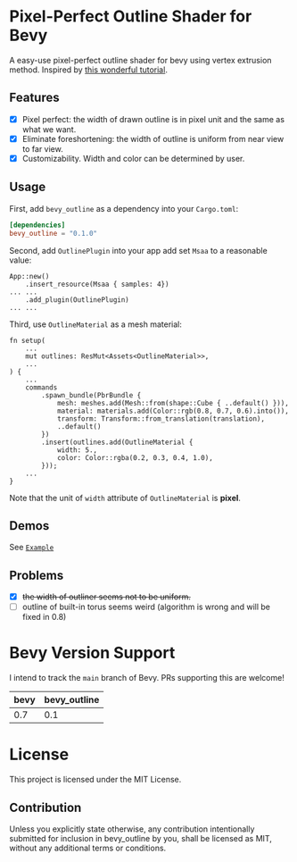 # Pixel-Perfect Outline Shader for Bevy

A easy-use pixel-perfect outline shader for bevy using vertex extrusion method. Inspired by [this wonderful tutorial](https://alexanderameye.github.io/notes/rendering-outlines).

## Features

- [x] Pixel perfect: the width of drawn outline is in pixel unit and the same as what we want.
- [x] Eliminate foreshortening: the width of outline is uniform from near view to far view.
- [x] Customizability. Width and color can be determined by user.  

## Usage

First, add `bevy_outline` as a dependency into your `Cargo.toml`:

```toml
[dependencies]
bevy_outline = "0.1.0"
```

Second, add `OutlinePlugin` into your app add set `Msaa` to a reasonable value:

```rust, norun
App::new()
    .insert_resource(Msaa { samples: 4})
... ...
    .add_plugin(OutlinePlugin)
... ...
```

Third, use `OutlineMaterial` as a mesh material:
```rust, norun
fn setup(
    ...
    mut outlines: ResMut<Assets<OutlineMaterial>>,
    ...
) {
    ...
    commands
        .spawn_bundle(PbrBundle {
            mesh: meshes.add(Mesh::from(shape::Cube { ..default() })),
            material: materials.add(Color::rgb(0.8, 0.7, 0.6).into()),
            transform: Transform::from_translation(translation),
            ..default()
        })
        .insert(outlines.add(OutlineMaterial {
            width: 5.,
            color: Color::rgba(0.2, 0.3, 0.4, 1.0),
        }));
    ...
}
```

Note that the unit of `width` attribute of `OutlineMaterial` is **pixel**.

## Demos

See [`Example`](https://github.com/YoshieraHuang/bevy_outline/tree/v0.1/examples)

## Problems

- [x] ~~the width of outliner seems not to be uniform.~~
- [ ] outline of built-in torus seems weird (algorithm is wrong and will be fixed in 0.8)

# Bevy Version Support

I intend to track the `main` branch of Bevy. PRs supporting this are welcome!

|bevy|bevy_outline|
|---|---|
|0.7|0.1|

# License

This project is licensed under the MIT License.

## Contribution

Unless you explicitly state otherwise, any contribution intentionally submitted for inclusion in bevy_outline by you, shall be licensed as MIT, without any additional terms or conditions.